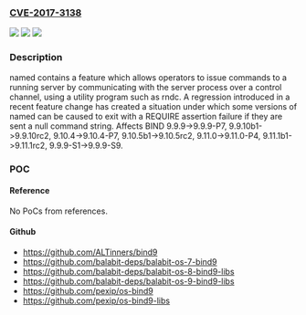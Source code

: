 ### [CVE-2017-3138](https://cve.mitre.org/cgi-bin/cvename.cgi?name=CVE-2017-3138)
![](https://img.shields.io/static/v1?label=Product&message=BIND%209&color=blue)
![](https://img.shields.io/static/v1?label=Version&message=n%2Fa&color=blue)
![](https://img.shields.io/static/v1?label=Vulnerability&message=The%20BIND%20control%20channel%20is%20not%20configured%20by%20default%2C%20but%20when%20configured%20will%20accept%20commands%20from%20those%20IP%20addresses%20that%20are%20specified%20in%20its%20access%20control%20list%20and%2For%20from%20clients%20which%20present%20the%20proper%20transaction%20key.%20%20Using%20this%20defect%2C%20an%20attacker%20can%20cause%20a%20running%20server%20to%20stop%20if%20they%20can%20get%20it%20to%20accept%20control%20channel%20input%20from%20them.%20%20In%20most%20instances%20this%20is%20not%20as%20bad%20as%20it%20sounds%2C%20because%20existing%20commands%20permitted%20over%20the%20control%20channel%20(i.e.%20%22rndc%20stop%22)%20can%20already%20be%20given%20to%20cause%20the%20server%20to%20stop.%0A%0AHowever%2C%20BIND%209.11.0%20introduced%20a%20new%20option%20to%20allow%20%22read%20only%22%20commands%20over%20the%20command%20channel.%20%20Using%20this%20restriction%2C%20a%20server%20can%20be%20configured%20to%20limit%20specified%20clients%20to%20giving%20control%20channel%20commands%20which%20return%20information%20only%20(e.g.%20%22rndc%20status%22)%20without%20affecting%20the%20operational%20state%20of%20the%20server.%20%20The%20defect%20described%20in%20this%20advisory%2C%20however%2C%20is%20not%20properly%20stopped%20by%20the%20%22read%20only%22%20restriction%2C%20in%20essence%20permitting%20a%20privilege%20escalation%20allowing%20a%20client%20which%20should%20only%20be%20permitted%20the%20limited%20set%20of%20%22read%20only%22%20operations%20to%20cause%20the%20server%20to%20stop%20execution.&color=brighgreen)

### Description

named contains a feature which allows operators to issue commands to a running server by communicating with the server process over a control channel, using a utility program such as rndc. A regression introduced in a recent feature change has created a situation under which some versions of named can be caused to exit with a REQUIRE assertion failure if they are sent a null command string. Affects BIND 9.9.9->9.9.9-P7, 9.9.10b1->9.9.10rc2, 9.10.4->9.10.4-P7, 9.10.5b1->9.10.5rc2, 9.11.0->9.11.0-P4, 9.11.1b1->9.11.1rc2, 9.9.9-S1->9.9.9-S9.

### POC

#### Reference
No PoCs from references.

#### Github
- https://github.com/ALTinners/bind9
- https://github.com/balabit-deps/balabit-os-7-bind9
- https://github.com/balabit-deps/balabit-os-8-bind9-libs
- https://github.com/balabit-deps/balabit-os-9-bind9-libs
- https://github.com/pexip/os-bind9
- https://github.com/pexip/os-bind9-libs

